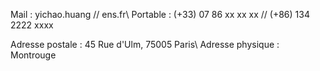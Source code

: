 Mail : yichao.huang // ens.fr\\
Portable : (+33) 07 86 xx xx xx // (+86) 134 2222 xxxx

Adresse postale : 45 Rue d'Ulm, 75005 Paris\\
Adresse physique : Montrouge